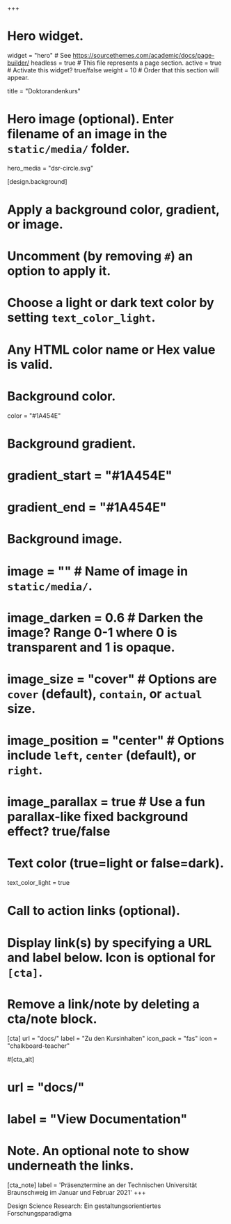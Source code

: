 +++
# Hero widget.
widget = "hero"  # See https://sourcethemes.com/academic/docs/page-builder/
headless = true  # This file represents a page section.
active = true  # Activate this widget? true/false
weight = 10  # Order that this section will appear.

title = "Doktorandenkurs"

# Hero image (optional). Enter filename of an image in the `static/media/` folder.
hero_media = "dsr-circle.svg"

[design.background]
  # Apply a background color, gradient, or image.
  #   Uncomment (by removing `#`) an option to apply it.
  #   Choose a light or dark text color by setting `text_color_light`.
  #   Any HTML color name or Hex value is valid.

  # Background color.
  color = "#1A454E"

  # Background gradient.
  # gradient_start = "#1A454E"
  # gradient_end = "#1A454E"

  # Background image.
  # image = ""  # Name of image in `static/media/`.
  # image_darken = 0.6  # Darken the image? Range 0-1 where 0 is transparent and 1 is opaque.
  # image_size = "cover"  #  Options are `cover` (default), `contain`, or `actual` size.
  # image_position = "center"  # Options include `left`, `center` (default), or `right`.
  # image_parallax = true  # Use a fun parallax-like fixed background effect? true/false

  # Text color (true=light or false=dark).
  text_color_light = true

# Call to action links (optional).
#   Display link(s) by specifying a URL and label below. Icon is optional for `[cta]`.
#   Remove a link/note by deleting a cta/note block.
[cta]
  url = "docs/"
  label = "Zu den Kursinhalten"
  icon_pack = "fas"
  icon = "chalkboard-teacher"

#[cta_alt]
#  url = "docs/"
#  label = "View Documentation"

# Note. An optional note to show underneath the links.
[cta_note]
  label = '<span>Präsenztermine an der Technischen Universität Braunschweig im Januar und Februar 2021</span>'
+++

Design Science Research: Ein gestaltungsorientiertes Forschungsparadigma
